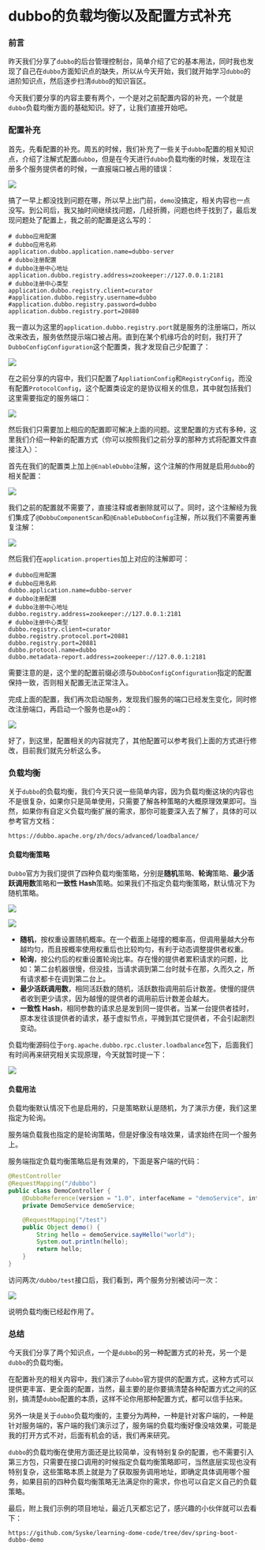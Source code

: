 # dubbo的负载均衡以及配置方式补充

### 前言

昨天我们分享了`dubbo`的后台管理控制台，简单介绍了它的基本用法，同时我也发现了自己在`dubbo`方面知识点的缺失，所以从今天开始，我们就开始学习`dubbo`的进阶知识点，然后逐步扫清`dubbo`的知识盲区。

今天我们要分享的内容主要有两个，一个是对之前配置内容的补充，一个就是`dubbo`负载均衡方面的基础知识。好了，让我们直接开始吧。

### 配置补充

首先，先看配置的补充。周五的时候，我们补充了一些关于`dubbo`配置的相关知识点，介绍了注解式配置`dubbo`，但是在今天进行`dubbo`负载均衡的时候，发现在注册多个服务提供者的时候，一直报端口被占用的错误：

![](https://gitee.com/sysker/picBed/raw/master/images/20210816124837.png)

搞了一早上都没找到问题在哪，所以早上出门前，`demo`没搞定，相关内容也一点没写。到公司后，我又抽时间继续找问题，几经折腾，问题也终于找到了，最后发现问题处了配置上，我之前的配置是这么写的：

```properties
# dubbo应用配置
# dubbo应用名称
application.dubbo.application.name=dubbo-server
# dubbo注册配置
# dubbo注册中心地址
application.dubbo.registry.address=zookeeper://127.0.0.1:2181
# dubbo注册中心类型
application.dubbo.registry.client=curator
#application.dubbo.registry.username=dubbo
#application.dubbo.registry.password=dubbo
application.dubbo.registry.port=20880
```

我一直以为这里的`application.dubbo.registry.port`就是服务的注册端口，所以改来改去，服务依然提示端口被占用。直到在某个机缘巧合的时刻，我打开了`DubboConfigConfiguration`这个配置类，我才发现自己少配置了：

![](https://gitee.com/sysker/picBed/raw/master/images/20210816125821.png)

在之前分享的内容中，我们只配置了`AppliationConfig`和`RegistryConfig`，而没有配置`ProtocolConfig`，这个配置类设定的是协议相关的信息，其中就包括我们这里需要指定的服务端口：

![](https://gitee.com/sysker/picBed/raw/master/images/20210816130036.png)

然后我们只需要加上相应的配置即可解决上面的问题。这里配置的方式有多种，这里我们介绍一种新的配置方式（你可以按照我们之前分享的那种方式将配置文件直接注入）：

首先在我们的配置类上加上`@EnableDubbo`注解，这个注解的作用就是启用`dubbo`的相关配置：

![](https://gitee.com/sysker/picBed/raw/master/images/20210816130633.png)

我们之前的配置就不需要了，直接注释或者删除就可以了。同时，这个注解经为我们集成了`@DobbuComponentScan`和`@EnableDubboConfig`注解，所以我们不需要再重复注解：

![](https://gitee.com/sysker/picBed/raw/master/images/20210816130548.png)

然后我们在`application.properties`加上对应的注解即可：

```properties
# dubbo应用配置
# dubbo应用名称
dubbo.application.name=dubbo-server
# dubbo注册配置
# dubbo注册中心地址
dubbo.registry.address=zookeeper://127.0.0.1:2181
# dubbo注册中心类型
dubbo.registry.client=curator
dubbo.registry.protocol.port=20881
dubbo.registry.port=20881
dubbo.protocol.name=dubbo
dubbo.metadata-report.address=zookeeper://127.0.0.1:2181
```

需要注意的是，这个里的配置前缀必须与`DubboConfigConfiguration`指定的配置保持一致，否则相关配置无法正常注入。

完成上面的配置，我们再次启动服务，发现我们服务的端口已经发生变化，同时修改注册端口，再启动一个服务也是`ok`的：

![](https://gitee.com/sysker/picBed/raw/master/images/20210816131117.png)

好了，到这里，配置相关的内容就完了，其他配置可以参考我们上面的方式进行修改，目前我们就先分析这么多。

### 负载均衡

关于`dubbo`的负载均衡，我们今天只说一些简单内容，因为负载均衡这块的内容也不是很复杂，如果你只是简单使用，只需要了解各种策略的大概原理效果即可。当然，如果你有自定义负载均衡扩展的需求，那你可能要深入去了解了，具体的可以参考官方文档：

```
https://dubbo.apache.org/zh/docs/advanced/loadbalance/
```

#### 负载均衡策略

`Dubbo`官方为我们提供了四种负载均衡策略，分别是**随机**策略、**轮询**策略、**最少活跃调用数**策略和**一致性 Hash**策略。如果我们不指定负载均衡策略，默认情况下为随机策略。

![](https://gitee.com/sysker/picBed/raw/master/images/20210816132418.png)

![](https://gitee.com/sysker/picBed/raw/master/images/20210816132443.png)

- **随机**，按权重设置随机概率。在一个截面上碰撞的概率高，但调用量越大分布越均匀，而且按概率使用权重后也比较均匀，有利于动态调整提供者权重。
- **轮询**，按公约后的权重设置轮询比率。存在慢的提供者累积请求的问题，比如：第二台机器很慢，但没挂，当请求调到第二台时就卡在那，久而久之，所有请求都卡在调到第二台上。
- **最少活跃调用数**，相同活跃数的随机，活跃数指调用前后计数差。使慢的提供者收到更少请求，因为越慢的提供者的调用前后计数差会越大。
- **一致性 Hash**，相同参数的请求总是发到同一提供者。当某一台提供者挂时，原本发往该提供者的请求，基于虚拟节点，平摊到其它提供者，不会引起剧烈变动。

负载均衡源码位于`org.apache.dubbo.rpc.cluster.loadbalance`包下，后面我们有时间再来研究相关实现原理，今天就暂时提一下：

![](https://gitee.com/sysker/picBed/raw/master/images/20210816133154.png)

#### 负载用法

负载均衡默认情况下也是启用的，只是策略默认是随机，为了演示方便，我们这里指定为轮询。

服务端负载我也指定的是轮询策略，但是好像没有啥效果，请求始终在同一个服务上。

服务端指定负载均衡策略后是有效果的，下面是客户端的代码：

```java
@RestController
@RequestMapping("/dubbo")
public class DemoController {
    @DubboReference(version = "1.0", interfaceName = "demoService", interfaceClass = DemoService.class, loadbalance = "roundrobin")
    private DemoService demoService;

    @RequestMapping("/test")
    public Object demo() {
        String hello = demoService.sayHello("world");
        System.out.println(hello);
        return hello;
    }
}
```

访问两次`/dubbo/test`接口后，我们看到，两个服务分别被访问一次：

![](https://gitee.com/sysker/picBed/raw/master/images/20210816160143.png)

说明负载均衡已经起作用了。

### 总结

今天我们分享了两个知识点，一个是`dubbo`的另一种配置方式的补充，另一个是`dubbo`的负载均衡。

在配置补充的相关内容中，我们演示了`dubbo`官方提供的配置方式，这种方式可以提供更丰富、更全面的配置，当然，最主要的是你要搞清楚各种配置方式之间的区别，搞清楚`dubbo`配置的本质，这样不论你用那种配置方式，都可以信手拈来。

 另外一块是关于`dubbo`负载均衡的，主要分为两种，一种是针对客户端的，一种是针对服务端的，客户端的我们演示过了，服务端的负载均衡好像没啥效果，可能是我的打开方式不对，后面有机会的话，我们再来研究。

 `dubbo`的负载均衡在使用方面还是比较简单，没有特别复杂的配置，也不需要引入第三方包，只需要在接口调用的时候指定负载均衡策略即可，当然底层实现也没有特别复杂，这些策略本质上就是为了获取服务调用地址，即确定具体调用哪个服务，如果目前的四种负载均衡策略无法满足你的需求，你也可以自定义自己的负载策略。

最后，附上我们示例的项目地址，最近几天都忘记了，感兴趣的小伙伴就可以去看下：

```
https://github.com/Syske/learning-dome-code/tree/dev/spring-boot-dubbo-demo
```

